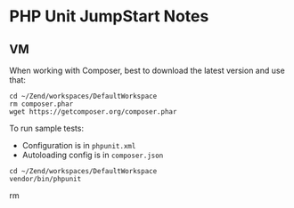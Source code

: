 # PHP Unit JumpStart Notes

## VM
When working with Composer, best to download the latest version and use that:
```
cd ~/Zend/workspaces/DefaultWorkspace
rm composer.phar
wget https://getcomposer.org/composer.phar
```
To run sample tests:
  * Configuration is in `phpunit.xml`
  * Autoloading config is in `composer.json`
```
cd ~/Zend/workspaces/DefaultWorkspace
vendor/bin/phpunit
```
rm